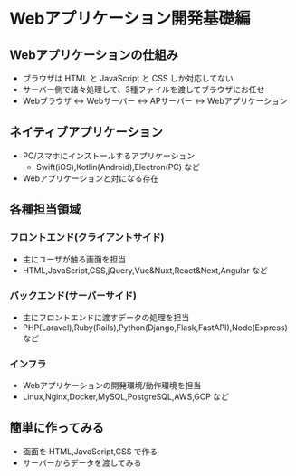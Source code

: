# Webアプリケーション開発基礎編

## Webアプリケーションの仕組み
- ブラウザは HTML と JavaScript と CSS しか対応してない
- サーバー側で諸々処理して、3種ファイルを渡してブラウザにお任せ
- Webブラウザ ↔ Webサーバー ↔ APサーバー ↔ Webアプリケーション

## ネイティブアプリケーション
- PC/スマホにインストールするアプリケーション
    - Swift(iOS),Kotlin(Android),Electron(PC) など
- Webアプリケーションと対になる存在

## 各種担当領域

### フロントエンド(クライアントサイド)
- 主にユーザが触る画面を担当
- HTML,JavaScript,CSS,jQuery,Vue&Nuxt,React&Next,Angular など

### バックエンド(サーバーサイド)
- 主にフロントエンドに渡すデータの処理を担当
- PHP(Laravel),Ruby(Rails),Python(Django,Flask,FastAPI),Node(Express) など

### インフラ
- Webアプリケーションの開発環境/動作環境を担当
- Linux,Nginx,Docker,MySQL,PostgreSQL,AWS,GCP など

## 簡単に作ってみる
- 画面を HTML,JavaScript,CSS で作る
- サーバーからデータを渡してみる
